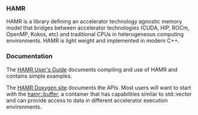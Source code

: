 ### HAMR
HAMR is a library defining an accelerator technology agnostic memory model that
bridges between accelerator technologies (CUDA, HIP, ROCm, OpenMP, Kokos, etc)
and traditional CPUs in heterogeneous computing environments.  HAMR is light
weight and implemented in modern C++.

### Documentation
The [HAMR User's Guide](https://hamr.readthedocs.io/en/latest/) documents
compiling and use of HAMR and contains simple examples.

The [HAMR Doxygen site](doxygen/index.html) documents the APIs. Most users will
want to start with the [hamr::buffer](doxygen/classhamr_1_1buffer.html), a
container that has capabilities similar to std::vector and can provide access
to data in different accelerator execution environments.
